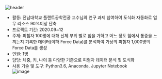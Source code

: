 ![header](https://capsule-render.vercel.app/api?type=venom&color=auto&height=200&section=header&text=Force%20Datat&fontSize=40&)</br>
* 활동: 전남대학교 플랜트공학전공 교수님의 연구 과제 참여하여 도식화 자동화로 업무 리소스 90%이상 단축</br>
* 프로젝트 기간: 2020.09~12</br>
* 주제: 피험자 100명에 대해 신체 부위 별로 힘을 가하고 어느 정도 힘에서 통증을 느끼는지 기록한 데이터(이하 Force Data)를 분석하여 가상의 피험자 1,000명의 Force Data를 생성</br>
* 인원: 1명</br>
* 담당: 체중, 키, 나이 등 다양한 기준으로 피험자 데이터 분석 및 도식화</br>
* 사용 기술 및 도구:  Python3.6, Anaconda, Jupyter Notebook</br>
![image](https://github.com/mkmkkim/Force_Data/assets/74914390/c4d495bc-9310-404b-a130-29e328cf41a5)
